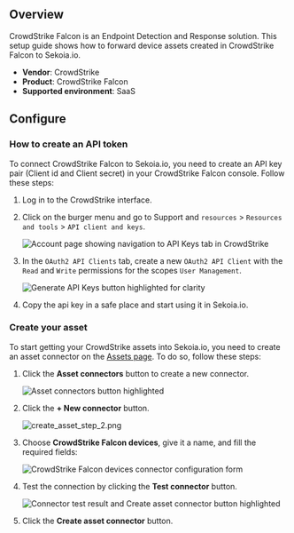 
## Overview

CrowdStrike Falcon is an Endpoint Detection and Response solution. This setup guide shows how to forward device assets created in CrowdStrike Falcon to Sekoia.io.

- **Vendor**: CrowdStrike
- **Product**: CrowdStrike Falcon
- **Supported environment**: SaaS

## Configure

### How to create an API token

To connect CrowdStrike Falcon to Sekoia.io, you need to create an API key pair (Client id and Client secret) in your CrowdStrike Falcon console. Follow these steps:

1. Log in to the CrowdStrike interface.

2. Click on the burger menu and go to Support and `resources` > `Resources and tools` > `API client and keys`.

    ![Account page showing navigation to API Keys tab in CrowdStrike](/assets/operation_center/asset_connectors/device/crowdstrike_falcon/api_key_button.png)

3. In the `OAuth2 API Clients` tab, create a new `OAuth2 API Client` with the `Read` and `Write` permissions for the scopes `User Management`.

    ![Generate API Keys button highlighted for clarity](/assets/operation_center/asset_connectors/device/crowdstrike_falcon/create_api_key.png)

4. Copy the api key in a safe place and start using it in Sekoia.io.


### Create your asset

To start getting your CrowdStrike assets into Sekoia.io, you need to create an asset connector on the [Assets page](https://app.sekoia.io/assets). To do so, follow these steps:

1. Click the **Asset connectors** button to create a new connector.

    ![Asset connectors button highlighted](/assets/operation_center/asset_connectors/device/common/create_asset_connector_button.png)

2. Click the **+ New connector** button.
    
    ![create_asset_step_2.png](/assets/operation_center/asset_connectors/device/common/create_asset_connector_1.png)

3. Choose **CrowdStrike Falcon devices**, give it a name, and fill the required fields:

    ![CrowdStrike Falcon devices connector configuration form](/assets/operation_center/asset_connectors/device/crowdstrike_falcon/crowdstrike_device_connector.png)

4. Test the connection by clicking the **Test connector** button.

    ![Connector test result and Create asset connector button highlighted](/assets/operation_center/asset_connectors/device/crowdstrike_falcon/add_asset_device_asset.png)

5. Click the **Create asset connector** button.
